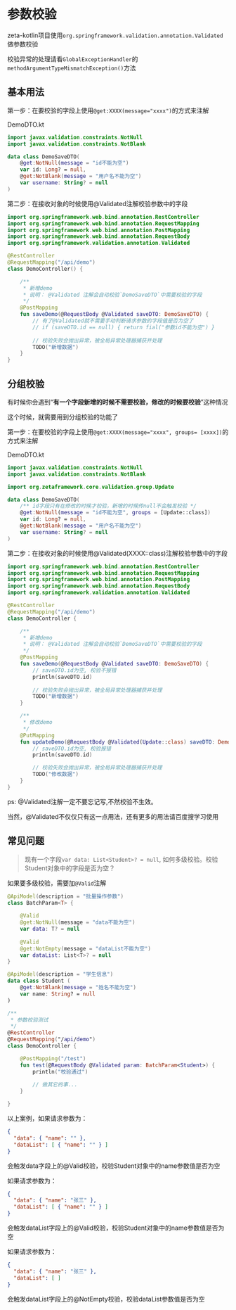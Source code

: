 # 参数校验

zeta-kotlin项目使用`org.springframework.validation.annotation.Validated`做参数校验

校验异常的处理请看`GlobalExceptionHandler`的`methodArgumentTypeMismatchException()`方法



## 基本用法

第一步：在要校验的字段上使用`@get:XXXX(message="xxxx")`的方式来注解

DemoDTO.kt

```kotlin
import javax.validation.constraints.NotNull
import javax.validation.constraints.NotBlank

data class DemoSaveDTO(
    @get:NotNull(message = "id不能为空")
    var id: Long? = null,
    @get:NotBlank(message = "用户名不能为空")
    var username: String? = null
)
```

第二步：在接收对象的时候使用@Validated注解校验参数中的字段

```kotlin
import org.springframework.web.bind.annotation.RestController
import org.springframework.web.bind.annotation.RequestMapping
import org.springframework.web.bind.annotation.PostMapping
import org.springframework.web.bind.annotation.RequestBody
import org.springframework.validation.annotation.Validated

@RestController
@RequestMapping("/api/demo")
class DemoController() {

    /**
     * 新增demo
     * 说明： @Validated 注解会自动校验`DemoSaveDTO`中需要校验的字段
     */
    @PostMapping
    fun saveDemo(@RequestBody @Validated saveDTO: DemoSaveDTO) {
        // 有了@Validated就不需要手动判断请求参数的字段值是否为空了
        // if (saveDTO.id == null) { return fial("参数id不能为空") }
        
        // 校验失败会抛出异常，被全局异常处理器捕获并处理
        TODO("新增数据")
    }
}
```



## 分组校验

有时候你会遇到“**有一个字段新增的时候不需要校验，修改的时候要校验**”这种情况

这个时候，就需要用到分组校验的功能了

第一步：在要校验的字段上使用`@get:XXXX(message="xxxx", groups= [xxxx])`的方式来注解

DemoDTO.kt

```kotlin
import javax.validation.constraints.NotNull
import javax.validation.constraints.NotBlank

import org.zetaframework.core.validation.group.Update

data class DemoSaveDTO(
    /** id字段只有在修改的时候才校验，新增的时候传null不会触发校验 */
    @get:NotNull(message = "id不能为空", groups = [Update::class])
    var id: Long? = null,
    @get:NotBlank(message = "用户名不能为空")
    var username: String? = null
)
```

第二步：在接收对象的时候使用@Validated(XXXX::class)注解校验参数中的字段
```kotlin
import org.springframework.web.bind.annotation.RestController
import org.springframework.web.bind.annotation.RequestMapping
import org.springframework.web.bind.annotation.PostMapping
import org.springframework.web.bind.annotation.RequestBody
import org.springframework.validation.annotation.Validated

@RestController
@RequestMapping("/api/demo")
class DemoController {

    /**
     * 新增demo
     * 说明： @Validated 注解会自动校验`DemoSaveDTO`中需要校验的字段
     */
    @PostMapping
    fun saveDemo(@RequestBody @Validated saveDTO: DemoSaveDTO) {
        // saveDTO.id为空, 校验不报错
        println(saveDTO.id)
        
        // 校验失败会抛出异常，被全局异常处理器捕获并处理
        TODO("新增数据")
    }

    /**
     * 修改demo
     */
    @PutMapping
    fun updateDemo(@RequestBody @Validated(Update::class) saveDTO: DemoSaveDTO) {
        // saveDTO.id为空, 校验报错
        println(saveDTO.id)

        // 校验失败会抛出异常，被全局异常处理器捕获并处理
        TODO("修改数据")
    }
}
```

ps: @Validated注解一定不要忘记写,不然校验不生效。

当然，@Validated不仅仅只有这一点用法，还有更多的用法请百度搜学习使用

## 常见问题

> 现有一个字段`var data: List<Student>? = null`, 如何多级校验。校验Student对象中的字段是否为空？

如果要多级校验，需要加`@Valid`注解

```kotlin
@ApiModel(description = "批量操作参数")
class BatchParam<T> {
    
    @Valid
    @get:NotNull(message = "data不能为空")
    var data: T? = null
    
    @Valid
    @get:NotEmpty(message = "dataList不能为空")
    var dataList: List<T>? = null
}

@ApiModel(description = "学生信息")
data class Student (
    @get:NotBlank(message = "姓名不能为空")
    var name: String? = null
)

/**
 * 参数校验测试
 */
@RestController
@RequestMapping("/api/demo")
class DemoController {

    @PostMapping("/test")
    fun test(@RequestBody @Validated param: BatchParam<Student>) {
        println("校验通过")
        
        // 做其它的事...
    }

}

```

以上案例，如果请求参数为：
```json
{
  "data": { "name": "" },
  "dataList": [ { "name": "" } ]
}
```
会触发data字段上的@Valid校验，校验Student对象中的name参数值是否为空

如果请求参数为：
```json
{
  "data": { "name": "张三" },
  "dataList": [ { "name": "" } ]
}
```
会触发dataList字段上的@Valid校验，校验Student对象中的name参数值是否为空

如果请求参数为：
```json
{
  "data": { "name": "张三" },
  "dataList": [ ]
}
```
会触发dataList字段上的@NotEmpty校验，校验dataList参数值是否为空
